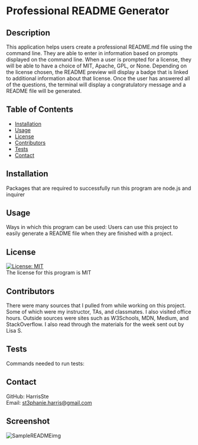 # Professional README Generator

## Description
This application helps users create a professional README.md file using the command line. They are able to enter in information based on prompts displayed on the command line. When a user is prompted for a license, they will be able to have a choice of MIT, Apache, GPL, or None. Depending on the license chosen, the README preview will display a badge that is linked to additional information about that license. Once the user has answered all of the questions, the terminal will display a congratulatory message and a README file will be generated.

## Table of Contents
- [Installation](#installation)
- [Usage](#usage)
- [License](#license)
- [Contributors](#contributors)
- [Tests](#tests)
- [Contact](#contact)

## Installation
Packages that are required to successfully run this program are node.js and inquirer

## Usage
Ways in which this program can be used: Users can use this project to easily generate a README file when they are finished with a project.

## License
[![License: MIT](https://img.shields.io/badge/License-MIT-yellow.svg)](https://opensource.org/licenses/MIT)
<br>
The license for this program is MIT


## Contributors
There were many sources that I pulled from while working on this project. Some of which were my instructor, TAs, and classmates. I also visited office hours. Outside sources were sites such as W3Schools, MDN, Medium, and StackOverflow. I also read through the materials for the week sent out by Lisa S.

## Tests
Commands needed to run tests:

## Contact
GitHub: HarrisSte
<br>
Email: st3phanie.harris@gmail.com

## Screenshot
![SampleREADMEimg](https://github.com/HarrisSte/Professional-README-Generator/assets/126029841/25cf98d5-4b27-4670-a2f3-240a5d2667cb)

